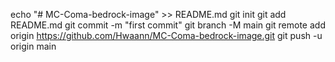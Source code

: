 echo "# MC-Coma-bedrock-image" >> README.md
git init
git add README.md
git commit -m "first commit"
git branch -M main
git remote add origin https://github.com/Hwaann/MC-Coma-bedrock-image.git
git push -u origin main
